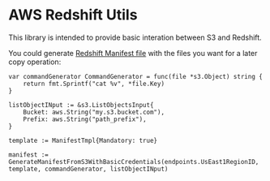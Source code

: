 # AWS Redshift Utils

This library is intended to provide basic interation between S3 and Redshift.

You could generate [Redshift Manifest file](https://docs.aws.amazon.com/redshift/latest/dg/load-from-host-steps-create-manifest.html) with the files you want for a later copy operation:

	var commandGenerator CommandGenerator = func(file *s3.Object) string {
		return fmt.Sprintf("cat %v", *file.Key)
	}

	listObjectINput := &s3.ListObjectsInput{
		Bucket: aws.String("my.s3.bucket.com"),
		Prefix: aws.String("path_prefix"),
	}

	template := ManifestTmpl{Mandatory: true}

	manifest := GenerateManifestFromS3WithBasicCredentials(endpoints.UsEast1RegionID, template, commandGenerator, listObjectINput)